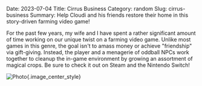 Date: 2023-07-04
Title: Cirrus Business
Category: random
Slug: cirrus-business
Summary: Help Cloudi and his friends restore their home in this story-driven farming video game!

For the past few years, my wife and I have spent a rather significant amount of time working on our unique twist on a farming video game. Unlike most games in this genre, the goal isn't to amass money or achieve "friendship" via gift-giving. Instead, the player and a menagerie of oddball NPCs work together to cleanup the in-game environment by growing an assortment of magical crops. Be sure to check it out on Steam and the Nintendo Switch!

![Photo]({attach}/assets/random/2023/cirrus-business.png){.image_center_style} 
